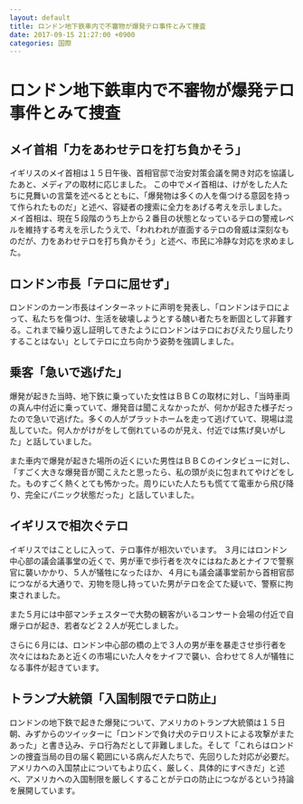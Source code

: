 ```yaml
---
layout: default
title: ロンドン地下鉄車内で不審物が爆発テロ事件とみて捜査
date: 2017-09-15 21:27:00 +0900
categories: 国際
---
```


# ロンドン地下鉄車内で不審物が爆発テロ事件とみて捜査

## メイ首相「力をあわせテロを打ち負かそう」

イギリスのメイ首相は１５日午後、首相官邸で治安対策会議を開き対応を協議したあと、メディアの取材に応じました。
この中でメイ首相は、けがをした人たちに見舞いの言葉を述べるとともに、「爆発物は多くの人を傷つける意図を持って作られたものだ」と述べ、容疑者の捜索に全力をあげる考えを示しました。
メイ首相は、現在５段階のうち上から２番目の状態となっているテロの警戒レベルを維持する考えを示したうえで、「われわれが直面するテロの脅威は深刻なものだが、力をあわせテロを打ち負かそう」と述べ、市民に冷静な対応を求めました。

## ロンドン市長「テロに屈せず」

ロンドンのカーン市長はインターネットに声明を発表し、「ロンドンはテロによって、私たちを傷つけ、生活を破壊しようとする醜い者たちを断固として非難する。これまで繰り返し証明してきたようにロンドンはテロにおびえたり屈したりすることはない」としてテロに立ち向かう姿勢を強調しました。

## 乗客「急いで逃げた」

爆発が起きた当時、地下鉄に乗っていた女性はＢＢＣの取材に対し、「当時車両の真ん中付近に乗っていて、爆発音は聞こえなかったが、何かが起きた様子だったので急いで逃げた。多くの人がプラットホームを走って逃げていて、現場は混乱していた。何人かがけがをして倒れているのが見え、付近では焦げ臭いがした」と話していました。

また車内で爆発が起きた場所の近くにいた男性はＢＢＣのインタビューに対し、「すごく大きな爆発音が聞こえたと思ったら、私の頭が炎に包まれてやけどをした。ものすごく熱くとても怖かった。周りにいた人たちも慌てて電車から飛び降り、完全にパニック状態だった」と話していました。

## イギリスで相次ぐテロ

イギリスではことしに入って、テロ事件が相次いでいます。
３月にはロンドン中心部の議会議事堂の近くで、男が車で歩行者を次々にはねたあとナイフで警察官に襲いかかり、５人が犠牲になったほか、４月にも議会議事堂前から首相官邸につながる大通りで、刃物を隠し持っていた男がテロを企てた疑いで、警察に拘束されました。

また５月には中部マンチェスターで大勢の観客がいるコンサート会場の付近で自爆テロが起き、若者など２２人が死亡しました。

さらに６月には、ロンドン中心部の橋の上で３人の男が車を暴走させ歩行者を次々にはねたあと近くの市場にいた人々をナイフで襲い、合わせて８人が犠牲になる事件が起きています。

## トランプ大統領「入国制限でテロ防止」

ロンドンの地下鉄で起きた爆発について、アメリカのトランプ大統領は１５日朝、みずからのツイッターに「ロンドンで負け犬のテロリストによる攻撃がまたあった」と書き込み、テロ行為だとして非難しました。そして「これらはロンドンの捜査当局の目の届く範囲にいる病んだ人たちで、先回りした対応が必要だ。アメリカへの入国禁止についてもより広く、厳しく、具体的にすべきだ」と述べ、アメリカへの入国制限を厳しくすることがテロの防止につながるという持論を展開しています。
